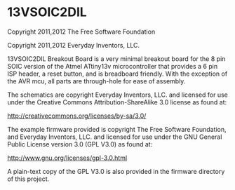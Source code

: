 13VSOIC2DIL
===========

Copyright 2011,2012 The Free Software Foundation

Copyright 2011,2012 Everyday Inventors, LLC.

13VSOIC2DIL Breakout Board is a very minimal breakout board for the 8 pin SOIC
version of the Atmel ATtiny13v microcontroller that provides a 6 pin ISP 
header, a reset button, and is breadboard friendly.  With the exception of the
AVR mcu, all parts are through-hole for ease of assembly.

The schematics are copyright Everyday Inventors, LLC. and licensed for use
under the Creative Commons Attribution-ShareAlike 3.0 license as found at:

http://creativecommons.org/licenses/by-sa/3.0/

The example firmware provided is copyright The Free Software Foundation, and 
Everyday Inventors, LLC. and licensed for use under the GNU General Public 
License version 3.0 (GPL V3.0) as found at:

http://www.gnu.org/licenses/gpl-3.0.html

A plain-text copy of the GPL V3.0 is also provided in the firmware directory
of this project.

